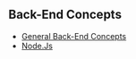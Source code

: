 ## Back-End Concepts

- [General Back-End Concepts]()
- [Node.Js](https://github.com/BekCodingAddict/Back-End/tree/master/Concepts/Node.Js)
  
